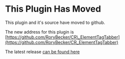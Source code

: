 # This Plugin Has Moved #

This plugin and it's source have moved to github.

The new address for this plugin is [https://github.com/RoryBecker/CR\_ElementTagTabber](https://github.com/RoryBecker/CR_ElementTagTabber)

The latest release [can be found here](https://github.com/RoryBecker/CR_ElementTagTabber/releases/latest)
